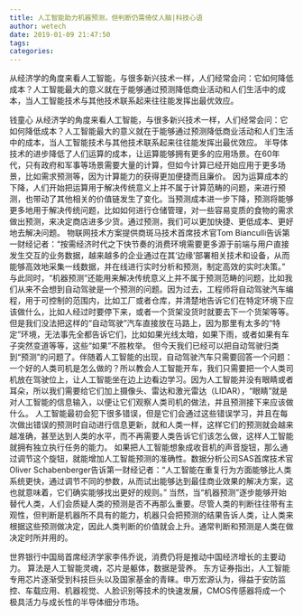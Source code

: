 ```yaml
---
title: 人工智能助力机器预测，但判断仍需倚仗人脑|科技心语
author: wetech
date: 2019-01-09 21:47:50
tags: 
categories: 
---
```

从经济学的角度来看人工智能，与很多新兴技术一样，人们经常会问：它如何降低成本？人工智能最大的意义就在于能够通过预测降低商业活动和人们生活中的成本，当人工智能技术与其他技术联系起来往往能发挥出最优效应。
<!-- more -->
钱童心
从经济学的角度来看人工智能，与很多新兴技术一样，人们经常会问：它如何降低成本？人工智能最大的意义就在于能够通过预测降低商业活动和人们生活中的成本，当人工智能技术与其他技术联系起来往往能发挥出最优效应。
半导体技术的进步降低了人们运算的成本，让运算能够拥有更多的应用场景。在60年代，只有政府和军事等场景需要大量的计算，但如今计算已经开始应用于更多场景，比如需求预测等，因为计算能力的获得更加便捷而且廉价。
因为运算成本的下降，人们开始把运算用于解决传统意义上并不属于计算范畴的问题，来进行预测，也带动了其他相关的价值链发生了变化。当预测成本进一步下降，预测将能够更多地用于解决传统问题，比如如何进行仓储管理，对一些容易变质的食物的需求做出预测，来决定商店进多少货。通过预测，我们可以更加快捷、更低成本、更好地去解决问题。
物联网技术方案提供商斑马技术首席技术官Tom Bianculli告诉第一财经记者：“按需经济时代之下快节奏的消费环境需要更多源于前端与用户直接发生交互的业务数据，越来越多的企业通过在其‘边缘’部署相关技术和设备，从而能够高效地采集一线数据，并在线进行实时分析和预测，制定高效的实时决策。”
与此同时，“机器预测”还能用来解决传统意义上并不属于预测范畴的问题，比如我们从来不会想到自动驾驶是一个预测的问题。因为过去，工程师将自动驾驶汽车编程，用于可控制的范围内，比如工厂或者仓库，并清楚地告诉它们在特定环境下应该做什么，比如人经过时要停下来，或者一个货架没货时就要去下一个货架等等。但是我们没法把这样的“自动驾驶”汽车直接放在马路上，因为那里有太多的“特定”环境，无法事先全都告诉它们，比如如果光线太暗，如果下雨，或者如果有车子突然变道等等，这些“如果”不胜枚举。
但今天我们已经可以把自动驾驶归类到“预测”的问题了。伴随着人工智能的出现，自动驾驶汽车只需要回答一个问题：一个好的人类司机是怎么做的？所以教会人工智能开车，我们只需要把一个人类司机放在驾驶位上，让人工智能坐在边上边看边学习。因为人工智能并没有眼睛或者耳朵，所以我们需要给它们加上摄像头、雷达和激光雷达（LIDAR），“眼睛”就是对人工智能的信息输入，以便让它们观察人类司机的做法，并且预测接下来应该做什么。
人工智能最初会犯下很多错误，但是它们会通过这些错误学习，并且在每次做出错误的预测时自动进行信息更新，就和人类一样，这样它们的预测就会越来越准确，甚至达到人类的水平，而不再需要人类告诉它们该怎么做，这样人工智能就拥有独立执行任务的能力。
如果把人工智能想象成收音机的声音旋钮，那么通过调节这个旋钮，就能增加人工智能预测的准确性。数据分析公司SAS首席技术官Oliver Schabenberger告诉第一财经记者：“人工智能在重复行为方面能够比人类系统更快，通过调节不同的参数，从而试出能够达到最佳商业效果的解决方案，这也就意味着，它们确实能够找出更好的规则。”
当然，当“机器预测”逐步能够开始替代人类，人们会质疑人类的预测是否不再那么重要。尽管人类的判断往往带有主观性，但判断是机器所不具有的能力，机器只会把预测的结果告诉人类，让人类来根据这些预测做决定，因此人类判断的价值就会上升。通常判断和预测是人类在做决定时所并用的。
 
 
世界银行中国局首席经济学家李伟乔说，消费仍将是推动中国经济增长的主要动力。
算法是人工智能灵魂，芯片是躯体，数据是营养。
东方证券指出，人工智能专用芯片逐渐受到科技巨头以及国家基金的青睐。申万宏源认为，得益于安防监控、车载应用、机器视觉、人脸识别等技术的快速发展，CMOS传感器将成一个极具活力与成长性的半导体细分市场。
